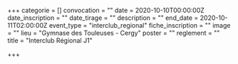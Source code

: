 +++
categorie = []
convocation = ""
date = 2020-10-10T00:00:00Z
date_inscription = ""
date_tirage = ""
description = ""
end_date = 2020-10-11T02:00:00Z
event_type = "interclub_regional"
fiche_inscription = ""
image = ""
lieu = "Gymnase des Touleuses - Cergy"
poster = ""
reglement = ""
title = "Interclub Régional J1"

+++
